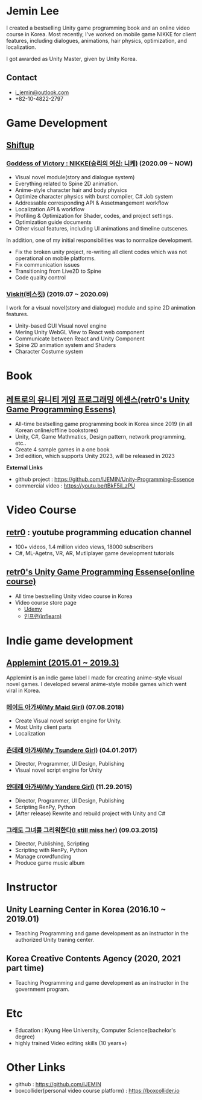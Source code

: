 # Jemin Lee

I created a bestselling Unity game programming book and an online video course in Korea. Most recently, I've worked on mobile game NIKKE for client features, including dialogues, animations, hair physics, optimization, and localization.

I got awarded as Unity Master, given by Unity Korea.

## Contact
- i_jemin@outlook.com
- +82-10-4822-2797

# Game Development
## [Shiftup](https://shiftup.co.kr)
### [Goddess of Victory : NIKKE(승리의 여신: 니케)](https://www.nikke-en.com) (2020.09 ~ NOW)
- Visual novel module(story and dialogue system)
- Everything related to Spine 2D animation.
- Anime-style character hair and body physics
- Optimize character physics with burst compiler, C# Job system
- Addressable corresponding API & Assetmangement workflow
- Localization API & workflow
- Profiling & Optimization for Shader, codes, and project settings.
- Optimization guide documents
- Other visual features, including UI animations and timeline cutscenes.

In addition, one of my initial responsibilities was to normalize development.

- Fix the broken unity project, re-writing all client codes which was not operational on mobile platforms.
- Fix communication issues
- Transitioning from Live2D to Spine
- Code quality control

### [Viskit(비스킷)](https://youtu.be/YPFDJs62z5U) (2019.07 ~ 2020.09)
I work for a visual novel(story and dialogue) module and spine 2D animation features.

- Unity-based GUI Visual novel engine
- Mering Unity WebGL View to React web component
- Communicate between React and Unity Component
- Spine 2D animation system and Shaders
- Character Costume system

# Book
## [레트로의 유니티 게임 프로그래밍 에센스(retr0's Unity Game Programming Essens)](https://www.hanbit.co.kr/store/books/look.php?p_code=B9351446616)
- All-time bestselling game programming book in Korea since 2019 (in all Korean online/offline bookstores)
- Unity, C#, Game Mathmatics, Design pattern, network programming, etc..
- Create 4 sample games in a one book
- 3rd edition, which supports Unity 2023, will be released in 2023

**External Links**

- github project : https://github.com/IJEMIN/Unity-Programming-Essence
- commercial video : https://youtu.be/tBkF5il_zPU

# Video Course
## [retr0](https://youtube.com/c/jeminDev) : youtube programming education channel
- 100+ videos, 1.4 million video views, 18000 subscribers
- C#, ML-Agetns, VR, AR, Mutliplayer game development tutorials

## [retr0's Unity Game Programming Essense(online course)](https://www.udemy.com/retr0-unity)
- All time bestselling Unity video course in Korea
- Video course store page
    - [Udemy](https://www.udemy.com/retr0-unity)
    - [인프런(inflearn)](https://www.inflearn.com/course/유니티-게임-프로그래밍-에센스)

# Indie game development
## [Applemint (2015.01 ~ 2019.3)](https://applemintgames.com/)
Applemint is an indie game label I made for creating anime-style visual novel games. I developed several anime-style mobile games which went viral in Korea.

### [메이드 아가씨(My Maid Girl)](https://applemintgames.com/메이드-아가씨) (07.08.2018)

* Create Visual novel script engine for Unity.
* Most Unity client parts
* Localization

### [츤데레 아가씨(My Tsundere Girl)](https://applemintgames.com/my-dere-girl) (04.01.2017)

* Director, Programmer, UI Design, Publishing
* Visual novel script engine for Unity

### [얀데레 아가씨(My Yandere Girl)](https://applemintgames.com/yandere-girl) (11.29.2015)

* Director, Programmer, UI Design, Publishing
* Scripting RenPy, Python
* (After release) Rewrite and rebuild project with Unity and C#

### [그래도 그녀를 그리워한다(I still miss her)](https://applemintgames.com/i-still-miss-her) (09.03.2015)

* Director, Publishing, Scripting
* Scripting with RenPy, Python
* Manage crowdfunding
* Produce game music album

# Instructor

## Unity Learning Center in Korea (2016.10 ~ 2019.01)
- Teaching Programming and game development as an instructor in the authorized Unity traning center.

## Korea Creative Contents Agency (2020, 2021 part time)
- Teaching Programming and game development as an instructor in the government program.

# Etc
- Education : Kyung Hee University, Computer Science(bachelor's degree)
- highly trained Video editing skills (10 years+)

# Other Links
- github : https://github.com/IJEMIN
- boxcollider(personal video course platform) : https://boxcollider.io